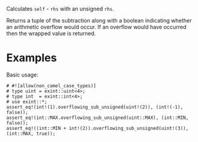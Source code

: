 Calculates `self` - `rhs` with an unsigned `rhs`.

Returns a tuple of the subtraction along with a boolean indicating whether an
arithmetic overflow would occur. If an overflow would have occurred then the
wrapped value is returned.

# Examples

Basic usage:

```
# #![allow(non_camel_case_types)]
# type uint = exint::uint<4>;
# type int  = exint::int<4>;
# use exint::*;
assert_eq!(int!(1).overflowing_sub_unsigned(uint!(2)), (int!(-1), false));
assert_eq!(int::MAX.overflowing_sub_unsigned(uint::MAX), (int::MIN, false));
assert_eq!((int::MIN + int!(2)).overflowing_sub_unsigned(uint!(3)), (int::MAX, true));
```
